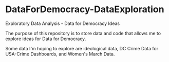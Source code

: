 # DataForDemocracy-DataExploration
Exploratory Data Analysis - Data for Democracy Ideas

The purpose of this repository is to store data and code that allows me to explore ideas for Data for Democracy.

Some data I'm hoping to explore are ideological data, DC Crime Data for USA-Crime Dashboards, and Women's March Data.
